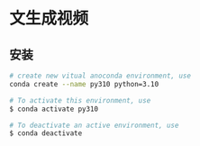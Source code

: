 <!--
 * @Author: “ifredom” ifredomvip@gmail.com
 * @Date: 2023-07-17 16:58:53
 * @LastEditors: “ifredom” ifredomvip@gmail.com
 * @LastEditTime: 2023-07-23 19:14:28
 * @FilePath: \createVideo\readme.md
 * @Description: 这是默认设置,请设置`customMade`, 打开koroFileHeader查看配置 进行设置: https://github.com/OBKoro1/koro1FileHeader/wiki/%E9%85%8D%E7%BD%AE
-->

# 文生成视频

## 安装

```bash
# create new vitual anoconda environment, use
conda create --name py310 python=3.10

# To activate this environment, use
$ conda activate py310

# To deactivate an active environment, use
$ conda deactivate
```
